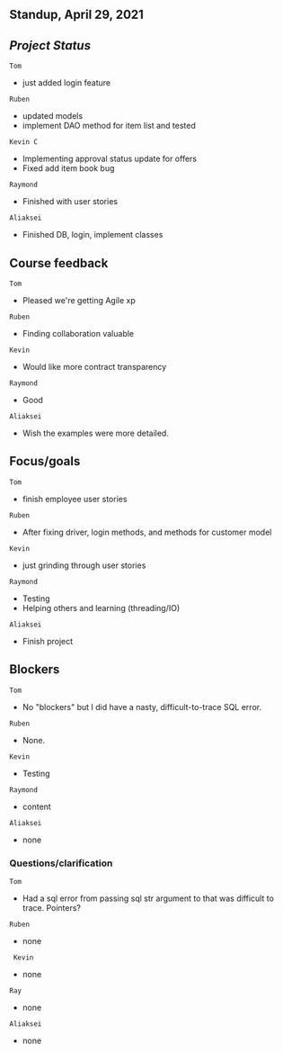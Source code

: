 ## Standup, April 29, 2021
## _Project Status_
`Tom`
- just added login feature

`Ruben`

- updated models
- implement DAO method for item list and tested


`Kevin C`

- Implementing approval status update for offers
- Fixed add item book bug

`Raymond`

- Finished with user stories
   
`Aliaksei`

- Finished DB, login, implement classes

## Course feedback
`Tom`
- Pleased we're getting Agile xp
  
`Ruben`

- Finding collaboration valuable

`Kevin`

- Would like more contract transparency

`Raymond`

- Good

`Aliaksei`

- Wish the examples were more detailed. 



## Focus/goals 
  `Tom`
  - finish employee user stories

`Ruben`

- After fixing driver, login methods, and methods for customer model

`Kevin`

- just grinding through user stories

`Raymond`

- Testing
- Helping others and learning (threading/IO)

`Aliaksei`

- Finish project

## Blockers

`Tom`

- No "blockers" but I did have a nasty, difficult-to-trace SQL error.

`Ruben`

- None.

`Kevin`

- Testing

`Raymond`

- content


`Aliaksei`

- none
### Questions/clarification
`Tom`
- Had a sql error from passing sql str argument to that was difficult to trace. Pointers?


`Ruben`

- none

` Kevin`

- none


`Ray`

- none


`Aliaksei`

- none